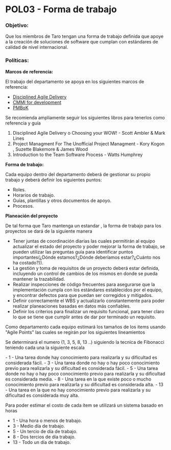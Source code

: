 # POL03 - Forma de trabajo

### Objetivo:
<p>Que los miembros de Taro tengan una forma de trabajo definida que apoye a la creación de soluciones de software que cumplan con estándares de calidad de nivel internacional.</p>

### Políticas:

**Marcos de referencia:**
<p>El trabajo del departamento se apoya en los siguientes marcos de referencia:</p>


- [Disciplined Agile Delivery](https://www.pmi.org/disciplined-agile/process/introduction-to-dad)
- [CMMI for development](https://cmmiinstitute.com/cmmi/dev)
- [PMBoK](https://www.pmi.org/pmbok-guide-standards)


<p>Se recomienda ampliamente seguir los siguientes libros para tenerlos como referencia y guía</p>
<ol>
<li>Disciplined Agile Delivery o Choosing your WOW! - Scott Ambler & Mark Lines</li>
<li>Project Managment For The Unofficial Project Managment - Kory Kogon , Suzette Blakemore & James Wood</li>
<li>Introduction to the Team Software Process - Watts Humphrey</li>
</ol>

**Forma de trabajo:**
<p>Cada equipo dentro del departamento deberá de gestionar su propio trabajo y deberá definir los siguientes puntos:</p>

- Roles.
- Horarios de trabajo.
- Guías, plantillas y otros documentos de apoyo.
- Procesos.

**Planeación del proyecto**
<p>De tal forma que Taro mantenga un estandar , la forma de trabajo para los proyectos se dará de la siguiente manera</p>
<ul>
<li>Tener juntas de coordinación diarias las cuales permitirán al equipo actualizar el estado del proyecto y poder mejorar la forma de trabajo, se pueden utilizar las preguntas guía para identificar puntos importantes(¿Dónde estamos?¿Dónde deberíamos estar?¿Cuánto nos ha costado?)).</li>
<li>La gestión y toma de requisitos de un proyecto deberá estar definida, incluyendo un control de cambios de los mismos en donde se pueda mantener la trazabilidad.</li>
<li>Realizar inspecciones de código frecuentes para asegurarse que la implementación cumpla con los estándares establecidos por el equipo, y encontrar defectos para que puedan ser corregidos y mitigados.</li>
<li>Definir correctamente el WBS y actualizarlo constantemente para poder realizar planeaciones basadas en datos más confiables.</li>
<li>Definir los criterios para finalizar un requisito funcional, para tener claro lo que se tiene que cumplir antes de dar por terminado un requisito.</li>

</ul>


<p>Como departamento cada equipo estimará los tamaños de los items usando "Agile Points" las cuales se regirán por los siguientes lineamientos</p>

<p>Se determinará el numero (1, 3, 5, 8, 13 ..) siguiendo la tecnica de Fibonacci teniendo cada una la siguiente escala</p>
- 1 - Una tarea donde hay conocimiento para realizarla y su dificultad es considerada fácil.
- 3 - Una tarea donde no hay o hay poco conocimiento previo para realizarla y su dificultad es considerada fácil.
- 5 - Una tarea donde no hay o hay poco conocimiento previo para realizarla y su dificultad es considerada media.
- 8 - Una tarea en la que existe poco o mucho conocimiento previo para realizarla y su dificultad es considerada alta.
- 13 - Una tarea en la que no hay conocimiento previo para realizarla y su dificultad es considerada muy alta.

<p>Para poder estimar el costo de cada ítem se utilizará un sistema basado en horas</p>

- 1 - Una hora o menos de trabajo.
- 3 - Medio día de trabajo.
- 5 - Un tercio de día de trabajo.
- 8 - Dos tercios de día trabajo.
- 13 - Todo un día de trabajo.

